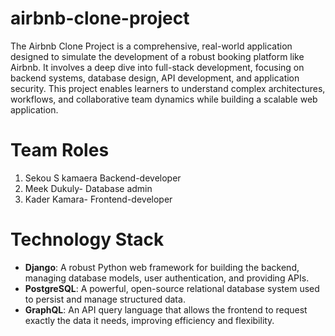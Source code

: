 # airbnb-clone-project
The Airbnb Clone Project is a comprehensive, real-world application designed to simulate the development of a robust booking platform like Airbnb. It involves a deep dive into full-stack development, focusing on backend systems, database design, API development, and application security. This project enables learners to understand complex architectures, workflows, and collaborative team dynamics while building a scalable web application.
# Team Roles
1. Sekou S kamaera Backend-developer
2. Meek Dukuly- Database admin
3. Kader Kamara- Frontend-developer
# Technology Stack

- **Django**: A robust Python web framework for building the backend, managing database models, user authentication, and providing APIs.
- **PostgreSQL**: A powerful, open-source relational database system used to persist and manage structured data.
- **GraphQL**: An API query language that allows the frontend to request exactly the data it needs, improving efficiency and flexibility.
